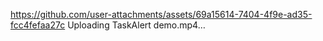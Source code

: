 
https://github.com/user-attachments/assets/69a15614-7404-4f9e-ad35-fcc4fefaa27c
Uploading TaskAlert demo.mp4…

